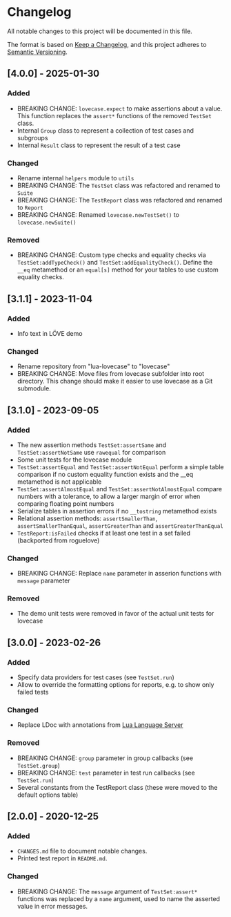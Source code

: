 # Changelog
All notable changes to this project will be documented in this file.

The format is based on [Keep a Changelog](https://keepachangelog.com/en/1.1.0/), and this project adheres to [Semantic Versioning](https://semver.org/spec/v2.0.0.html).

## [4.0.0] - 2025-01-30

### Added

- BREAKING CHANGE: `lovecase.expect` to make assertions about a value. This function replaces the `assert*` functions of the removed `TestSet` class.
- Internal `Group` class to represent a collection of test cases and subgroups
- Internal `Result` class to represent the result of a test case

### Changed

- Rename internal `helpers` module to `utils`
- BREAKING CHANGE: The `TestSet` class was refactored and renamed to `Suite`
- BREAKING CHANGE: The `TestReport` class was refactored and renamed to `Report`
- BREAKING CHANGE: Renamed `lovecase.newTestSet()` to `lovecase.newSuite()`

### Removed

- BREAKING CHANGE: Custom type checks and equality checks via `TestSet:addTypeCheck()` and `TestSet:addEqualityCheck()`. Define the `__eq` metamethod or an `equal[s]` method for your tables to use custom equality checks.

## [3.1.1] - 2023-11-04

### Added

- Info text in LÖVE demo

### Changed

- Rename repository from "lua-lovecase" to "lovecase"
- BREAKING CHANGE: Move files from lovecase subfolder into root directory. This change should make it easier to use lovecase as a Git submodule.

## [3.1.0] - 2023-09-05

### Added

- The new assertion methods `TestSet:assertSame` and `TestSet:assertNotSame` use `rawequal` for comparison
- Some unit tests for the lovecase module
- `TestSet:assertEqual` and `TestSet:assertNotEqual` perform a simple table comparison if no custom equality function exists and the __eq metamethod is not applicable
- `TestSet:assertAlmostEqual` and `TestSet:assertNotAlmostEqual` compare numbers with a tolerance, to allow a larger margin of error when comparing floating point numbers
- Serialize tables in assertion errors if no `__tostring` metamethod exists
- Relational assertion methods: `assertSmallerThan`, `assertSmallerThanEqual`, `assertGreaterThan` and `assertGreaterThanEqual`
- `TestReport:isFailed` checks if at least one test in a set failed (backported from roguelove)

### Changed

- BREAKING CHANGE: Replace `name` parameter in asserion functions with `message` parameter

### Removed

- The demo unit tests were removed in favor of the actual unit tests for lovecase

## [3.0.0] - 2023-02-26

### Added

- Specify data providers for test cases (see `TestSet.run`)
- Allow to override the formatting options for reports, e.g. to show only failed tests

### Changed

- Replace LDoc with annotations from [Lua Language Server](https://github.com/LuaLS/lua-language-server)

### Removed

- BREAKING CHANGE: `group` parameter in group callbacks (see `TestSet.group`)
- BREAKING CHANGE: `test` parameter in test run callbacks (see `TestSet.run`)
- Several constants from the TestReport class (these were moved to the default options table)

## [2.0.0] - 2020-12-25

### Added

- `CHANGES.md` file to document notable changes.
- Printed test report in `README.md`.

### Changed

- BREAKING CHANGE: The `message` argument of `TestSet:assert*` functions was replaced by a `name` argument, used to name the asserted value in error messages.